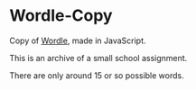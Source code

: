 # Wordle-Copy

Copy of <a href="https://www.nytimes.com/games/wordle/index.html">Wordle</a>, made in JavaScript.

This is an archive of a small school assignment.

There are only around 15 or so possible words.

